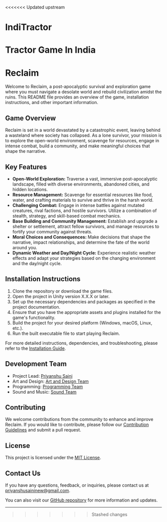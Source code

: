 <<<<<<< Updated upstream
# IndiTractor
 Tractor Game In India
=======
# Reclaim

<!-- ![Reclaim Banner](banner_image.png) -->

Welcome to Reclaim, a post-apocalyptic survival and exploration game where you must navigate a desolate world and rebuild civilization amidst the ruins. This README file provides an overview of the game, installation instructions, and other important information.

## Game Overview

Reclaim is set in a world devastated by a catastrophic event, leaving behind a wasteland where society has collapsed. As a lone survivor, your mission is to explore the open-world environment, scavenge for resources, engage in intense combat, build a community, and make meaningful choices that shape the narrative.

## Key Features

- **Open-World Exploration:** Traverse a vast, immersive post-apocalyptic landscape, filled with diverse environments, abandoned cities, and hidden locations.
- **Resource Management:** Scavenge for essential resources like food, water, and crafting materials to survive and thrive in the harsh world.
- **Challenging Combat:** Engage in intense battles against mutated creatures, rival factions, and hostile survivors. Utilize a combination of stealth, strategy, and skill-based combat mechanics.
- **Base Building and Community Management:** Establish and upgrade a shelter or settlement, attract fellow survivors, and manage resources to fortify your community against threats.
- **Moral Choices and Consequences:** Make decisions that shape the narrative, impact relationships, and determine the fate of the world around you.
- **Dynamic Weather and Day/Night Cycle:** Experience realistic weather effects and adapt your strategies based on the changing environment and the day/night cycle.

## Installation Instructions

1. Clone the repository or download the game files.
2. Open the project in Unity version X.X.X or later.
3. Set up the necessary dependencies and packages as specified in the project documentation.
4. Ensure that you have the appropriate assets and plugins installed for the game's functionality.
5. Build the project for your desired platform (Windows, macOS, Linux, etc.).
6. Run the built executable file to start playing Reclaim.

For more detailed instructions, dependencies, and troubleshooting, please refer to the [Installation Guide](installation_guide.md).

## Development Team

- Project Lead: [Priyanshu Saini](https://github.com/priyanshusaini105)
- Art and Design: [Art and Design Team](https://github.com/priyanshusaini105)
- Programming: [Programming Team](https://github.com/priyanshusaini105)
- Sound and Music: [Sound Team](https://github.com/priyanshusaini105)

## Contributing

We welcome contributions from the community to enhance and improve Reclaim. If you would like to contribute, please follow our [Contribution Guidelines](contribution_guidelines.md) and submit a pull request.

## License

This project is licensed under the [MIT License](LICENSE.md).

## Contact Us

If you have any questions, feedback, or inquiries, please contact us at [priyanshusaininew@gmail.com](mailto:priyanshusaininew@gmail.com).

You can also visit our [GitHub repository](https://github.com/priyanshusaini105/Reclaim) for more information and updates.

---

>>>>>>> Stashed changes
